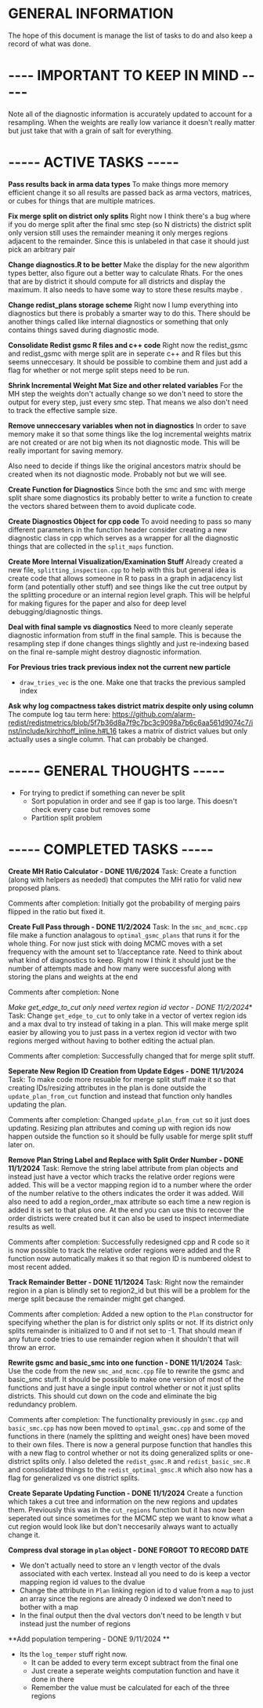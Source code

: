 # GENERAL INFORMATION

The hope of this document is manage the list of tasks to do and also keep a record of what was done. 

# ---- IMPORTANT TO KEEP IN MIND -----
Note all of the diagnostic information is accurately updated to account for a resampling. When the weights are really low variance it doesn't really matter but just take that with a grain of salt for everything. 


# ----- ACTIVE TASKS -----

**Pass results back in arma data types**
To make things more memory efficient change it so all results are passed back as arma vectors, matrices, or cubes for things that are multiple matrices. 

**Fix merge split on district only splits**
Right now I think there's a bug where if you do merge split after the final smc step (so N districts) the district split only version still uses the remainder meaning it only merges regions adjacent to the remainder. Since this is unlabeled in that case it should just pick an arbitrary pair

**Change diagnostics.R to be better**
Make the display for the new algorithm types better, also figure out a better way to calculate Rhats. For the ones that are by district it should compute for all districts and display the maximum. It also needs to have some way to store these results maybe .

**Change redist_plans storage scheme**
Right now I lump everything into diagnostics but there is probably a smarter way to do this. There should be another things called like internal diagnostics or something that only contains things saved during diagnostic mode.

**Consolidate Redist gsmc R files and c++ code**
Right now the redist_gsmc and redist_gsmc with merge split are in seperate c++ and R files but this seems unneccesary. It should be possible to combine them and just add a flag for whether or not merge split steps need to be run. 

**Shrink Incremental Weight Mat Size and other related variables**
For the MH step the weights don't actually change so we don't need to store the output for every step, just every smc step. That means we also don't need to track the effective sample size.

**Remove unneccesary variables when not in diagnostics**
In order to save memory make it so that some things like the log incremental weights matrix are not created or are not big when its not diagnostic mode. This will be really important for saving memory. 

Also need to decide if things like the original ancestors matrix should be created when its not diagnostic mode. Probably not but we will see.



**Create Function for Diagnostics**
Since both the smc and smc with merge split share some diagnostics its probably better to write a function to create the vectors shared between them to avoid duplicate code.


**Create Diagnostics Object for cpp code**
To avoid needing to pass so many different parameters in the function header consider creating a new diagnostic class in cpp which serves as a wrapper for all the diagnostic things that are collected in the `split_maps` function. 



**Create More Internal Visualization/Examination Stuff**
Already created a new file, `splitting_inspection.cpp` to help with this but general idea is create code that allows someone in R to pass in a graph in adjacency list form (and potentially other stuff) and see things like the cut tree output by the splitting procedure or an internal region level graph. This will be helpful for making figures for the paper and also for deep level debugging/diagnostic things.  

**Deal with final sample vs diagnostics**
Need to more cleanly seperate diagnostic information from stuff in the final sample. This is because the resampling step if done changes things slightly and just re-indexing based on the final re-sample might destroy diagnostic information. 




**For Previous tries track previous index not the current new particle**
- `draw_tries_vec` is the one. Make one that tracks the previous sampled index

**Ask why log compactness takes district matrix despite only using column**
The compute log tau term here: https://github.com/alarm-redist/redistmetrics/blob/5f7b36d8a7f9c7bc3c9098a7b6c6aa561d9074c7/inst/include/kirchhoff_inline.h#L16 takes a matrix of district values but only actually uses a single column. That can probably be changed.

# ----- GENERAL THOUGHTS -----

- For trying to predict if something can never be split
    - Sort population in order and see if gap is too large. This doesn't check every case but removes some
    - Partition split problem 

# ----- COMPLETED TASKS -----

**Create MH Ratio Calculator - DONE 11/6/2024**
Task: Create a function (along with helpers as needed) that computes the MH ratio for valid new proposed plans.

Comments after completion: Initially got the probability of merging pairs flipped in the ratio but fixed it.

**Create Full Pass through - DONE 11/2/2024**
Task: In the `smc_and_mcmc.cpp` file make a function analagous to `optimal_gsmc_plans` that runs it for the whole thing. For now just stick with doing MCMC moves with a set frequency with the amount set to 1/acceptance rate. Need to think about what kind of diagnostics to keep. Right now I think it should just be the number of attempts made and how many were successful along with storing the plans and weights at the end 

Comments after completion: None


**Make get_edge_to_cut only need vertex region id vector* - DONE 11/2/2024**
Task: Change `get_edge_to_cut` to only take in a vector of vertex region ids and a max dval to try instead of taking in a plan. This will make merge split easier by allowing you to just pass in a vertex region id vector with two regions merged without having to bother editing the actual plan.

Comments after completion: Successfully changed that for merge split stuff.

**Seperate New Region ID Creation from Update Edges - DONE 11/1/2024**
Task: To make code more resuable for merge split stuff make it so that creating IDs/resizing attributes in the plan is done outside the `update_plan_from_cut` function and instead that function only handles updating the plan. 

Comments after completion: Changed `update_plan_from_cut` so it just does updating. Resizing plan attributes and coming up with region ids now happen outside the function so it should be fully usable for merge split stuff later on.

**Remove Plan String Label and Replace with Split Order Number - DONE 11/1/2024**
Task: Remove the string label attribute from plan objects and instead just have a vector which tracks the relative order regions were added. This will be a vector mapping region id to a number where the order of the number relative to the others indicates the order it was added. Will also need to add a region_order_max attribute so each time a new region is added it is set to that plus one. At the end you can use this to recover the order districts were created but it can also be used to inspect intermediate results as well. 

Comments after completion: Successfully redesigned cpp and R code so it is now possible to track the relative order regions were added and the R function now automatically makes it so that region ID is numbered oldest to most recent added.

**Track Remainder Better - DONE 11/12024**
Task: Right now the remainder region in a plan is blindly set to region2_id but this will be a problem for the merge split because the remainder might get changed. 

Comments after completion: Added a new option to the `Plan` constructor for specifying whether the plan is for district only splits or not. If its district only splits remainder is initialized to 0 and if not set to -1. That should mean if any future code tries to use remainder region when it shouldn't that will throw an error.

**Rewrite gsmc and basic_smc into one function - DONE 11/1/2024**
Task: Use the code from the new `smc_and_mcmc.cpp` file to rewrite the gsmc and basic_smc stuff. It should be possible to make one version of most of the functions and just have a single input control whether or not it just splits districts. This should cut down on the code and eliminate the big redundancy problem. 

Comments after completion: The functionality previously in `gsmc.cpp` and `basic_smc.cpp` has now been moved to `optimal_gsmc.cpp` and some of the functions in there (namely the splitting and weight ones) have been moved to their own files. There is now a general purpose function that handles this with a new flag to control whether or not its doing generalized splits or one-district splits only. I also deleted the `redist_gsmc.R` and `redist_basic_smc.R` and consolidated things to the `redist_optimal_gmsc.R` which also now has a flag for generalized vs one district splits.

**Create Separate Updating Function - DONE 11/1/2024**
Create a function which takes a cut tree and information on the new regions and updates them. Previously this was in the `cut_regions` function but it has now been seperated out since sometimes for the MCMC step we want to know what a cut region would look like but don't neccesarily always want to actually change it. 


**Compress dval storage in `plan` object - DONE FORGOT TO RECORD DATE**
-   We don't actually need to store an `V` length vector of the dvals associated with each vertex. Instead all you need to do is keep a vector mapping region id values to the dvalue 
-   Change the attribute in `Plan` linking region id to d value from a `map` to just an array since the regions are already 0 indexed we don't need to bother with a map
-   In the final output then the dval vectors don't need to be length `V` but instead just the number of regions 


**Add population tempering - DONE 9/11/2024 **
- Its the `log_temper` stuff right now. 
    - It can be added to every term except subtract from the final one 
    - Just create a seperate weights computation function and have it done in there
    - Remember the value must be calculated for each of the three regions
